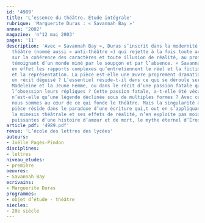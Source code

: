 ```yaml
---
id: '4989'
title: 'L’essence du théâtre. Étude intégrale'
rubrique: 'Marguerite Duras : « Savannah Bay »'
annee: '2002'
magazine: 'n°12 mai 2003'
pages: '11'
description: 'Avec « Savannah Bay », Duras s’inscrit dans la modernité d’un nouveau
  théâtre (nommé aussi « anti-théâtre ») qui rejette à la fois toute action fondée
  sur la cohérence des caractères et toute illusion de réalité, au profit d’une parole
  témoignant d’un monde miné par le soupçon et par l’absence. « Savannah Bay » explore
  en effet les rapports complexes qu’entretiennent le réel et la fiction, la narration
  et la représentation. La pièce est-elle une œuvre proprement dramatique, ou bien
  un récit déguisé ? L’essentiel réside-t-il dans ce qui se déroule sur la scène entre
  Madeleine et la Jeune Femme, ou dans le récit d’une passion fatale qui habite jusqu’à
  l’obsession leurs répliques ? Cette passion fatale, a-t-elle été vécue, ou bien
  n’est-elle qu’une légende déclinée sous de multiples formes ? Avec ces questions,
  nous sommes au cœur de ce qui fonde le théâtre. Mais la singularité absolue de la
  pièce réside dans le paradoxe d’une écriture qui,t out en s’appliquant à détruire
  la mimesis théâtrale et ses effets de réalité, n’en exploite pas moins les séductions
  puissantes d’une histoire d’amour et de mort, le mythe éternel d’Éros et Thanatos.'
article_pdf: '4989.pdf'
revue: 'L’école des lettres des lycées'
auteurs:
- Joëlle Pagès-Pindon
disciplines:
- lettres
niveau_etudes:
- première
oeuvres:
- Savannah Bay
ecrivains:
- Marguerite Duras
programmes:
- objet d’étude - théâtre
siecles:
- 20e siècle
---
```

